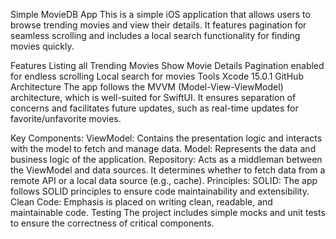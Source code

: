 
Simple MovieDB App
This is a simple iOS application that allows users to browse trending movies and view their details. It features pagination for seamless scrolling and includes a local search functionality for finding movies quickly.

Features
Listing all Trending Movies
Show Movie Details
Pagination enabled for endless scrolling
Local search for movies
Tools
Xcode 15.0.1
GitHub
Architecture
The app follows the MVVM (Model-View-ViewModel) architecture, which is well-suited for SwiftUI. It ensures separation of concerns and facilitates future updates, such as real-time updates for favorite/unfavorite movies.

Key Components:
ViewModel: Contains the presentation logic and interacts with the model to fetch and manage data.
Model: Represents the data and business logic of the application.
Repository: Acts as a middleman between the ViewModel and data sources. It determines whether to fetch data from a remote API or a local data source (e.g., cache).
Principles:
SOLID: The app follows SOLID principles to ensure code maintainability and extensibility.
Clean Code: Emphasis is placed on writing clean, readable, and maintainable code.
Testing
The project includes simple mocks and unit tests to ensure the correctness of critical components.

